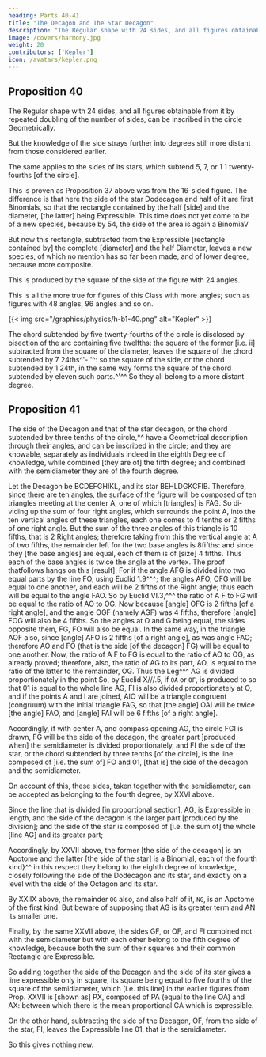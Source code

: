 ```yaml
---
heading: Parts 40-41
title: "The Decagon and The Star Decagon"
description: "The Regular shape with 24 sides, and all figures obtainable from it by repeated doubling of the number of sides, can be inscribed in the circle Geometrically"
image: /covers/harmony.jpg
weight: 20
contributors: ['Kepler']
icon: /avatars/kepler.png
---
```



## Proposition 40

The Regular shape with 24 sides, and all figures obtainable from it by repeated doubling of the number of sides, can be inscribed in the circle Geometrically. 

But the knowledge of the side strays further into degrees still more distant from those considered earlier.

The same applies to the sides of its stars, which subtend 5, 7, or 1 1 twenty-fourths [of the circle].

This is proven as Proposition 37 above was from the 16-sided figure. The difference is that here the side of the star Dodecagon and half of it are first Binomials, so that the rectangle contained by the half [side] and the diameter, [the latter] being Expressible. This time does not yet come to be of a new species, because by 54, the side of the area is again a BinomiaV 

But now this rectangle, subtracted from the Expressible [rectangle contained by] the complete [diameter] and the half Diameter, leaves a new species, of which no mention has so far been made, and of lower degree, because more composite. 

This is produced by the square of the side of the figure with 24 angles.

This is all the more true for figures of this Class with more angles; such as figures with 48 angles, 96 angles and so on.

{{< img src="/graphics/physics/h-b1-40.png" alt="Kepler" >}}


The chord subtended by five twenty-fourths of the circle is disclosed by bisection of the arc
containing five twelfths: the square of the former [i.e. ii] subtracted from the square of the diameter, leaves the square of the chord subtended by 7 24ths^'-''^: so the square of the side,
or the chord subtended by 1 24th, in the same way forms the square of the chord subtended by eleven such parts.^'^^ So they all belong to a more distant degree.


## Proposition 41

The side of the Decagon and that of the star decagon, or the chord subtended by three tenths of the circle,*^ have a Geometrical description through their angles, and can be inscribed in the circle; and they
are knowable, separately as individuals indeed in the eighth Degree of knowledge, while combined [they are of] the fifth degree; and combined with the semidiameter they are of the fourth degree.


Let the Decagon be BCDEFGHIKL, and its star BEHLDGKCFIB. Therefore, since there are ten angles, the surface of the figure will be composed of
ten triangles meeting at the center A, one of which [triangles] is FAG. So di­
viding up the sum of four right angles, which surrounds the point A, into the ten vertical angles of these triangles, each one comes to 4 tenths or 2 fifths of one
right angle. But the sum of the three angles of this triangle is 10 fifths, that
is 2 Right angles; therefore taking from this the vertical angle at A of two fifths,
the remainder left for the two base angles
is 8fifths: and since they [the base angles]
are equal, each of them is of [size] 4 fifths.
Thus each of the base angles is twice the
angle at the vertex. The proof thatfollows
hangs on this [result].
For if the angle AFG is divided into
two equal parts by the line FO, using
Euclid 1.9^^^; the angles AFO, OFG will
be equal to one another, and each will
be 2 fifths of the Right angle; thus each
will be equal to the angle FAO. So by
Euclid VI.3,^^^ the ratio of A F to FG
will be equal to the ratio of AO to OG.
Now because [angle] OFG is 2 fifths [of a right angle], and the angle OGF
(namely AGF) was 4 fifths, therefore [angle] FOG will also be 4 fifths. So the
angles at O and G being equal, the sides opposite them, FG, FO will also be equal.
In the same way, in the triangle AOF also, since [angle] AFO is 2 fifths
[of a right angle], as was angle FAO; therefore AO and FO (that is the side
[of the decagon] FG) will be equal to one another. Now, the ratio of A F to FG
is equal to the ratio of AO to OG, as already proved; therefore, also, the ratio
of AG to its part, AO, is equal to the ratio of the latter to the remainder, OG.
Thus the Leg^^^ AG is divided proportionately in the point
So, by Euclid X///.5, if `OA` or `OF`, is produced to so that 01 is equal to the whole line AG, FI is also divided proportionately at O, and if the points A and I are joined, AIO will be a triangle congruent (congruum) with the initial triangle FAG, so that [the angle] OAI will be twice [the angle] FAO, and [angle] FAI will be 6 fifths [of a right angle].

Accordingly, if with center A, and compass opening AG, the circle FGI is drawn, FG will be the side of the decagon, the greater part ]produced when] the semidiameter is divided proportionately, and FI the side of the star, or the chord subtended by three tenths [of the circle], is the line composed of ]i.e. the sum of] FO and 01, [that is] the side of the decagon and the semidiameter.

On account of this, these sides, taken together with the semidiameter, can be accepted as belonging to the fourth degree, by XXVI above. 

Since the line that is divided [in proportional section], AG, is Expressible in length, and the side of the decagon is the larger part [produced by the division]; and the side of the star is composed of [i.e. the sum of] the whole [line
AG] and its greater part; 

Accordingly, by XXVII above, the former [the side of the decagon] is an Apotome and the latter [the side of the star] is a Binomial, each of the fourth kind}^^ in this respect they belong to the eighth degree of knowledge, closely following the side of the Dodecagon and its star, and exactly on a level with the side of the Octagon and its star.


By XXIIX above, the remainder `OG` also, and also half of it, `NG`, is an Apotome of the first kind. But beware of supposing that AG is its greater term and AN its smaller one. 

Finally, by the same XXVII above, the sides GF, or OF, and FI combined not with the semidiameter but with each other belong to the fifth degree of knowledge, because both the sum of their squares and their common Rectangle are
Expressible.

So adding together the side of the Decagon and the side of its star gives a line expressible only in square, its square being equal to five fourths of the square of the semidiameter, which [i.e. this line] in the earlier figures from Prop.
XXVII is [shown as] PX, composed of PA (equal to the line OA) and AX: between which there is the mean proportional GA which is expressible.

On the other hand, subtracting the side of the Decagon, OF, from the side of the star, FI, leaves the Expressible line 01, that is the semidiameter.

So this gives nothing new.


